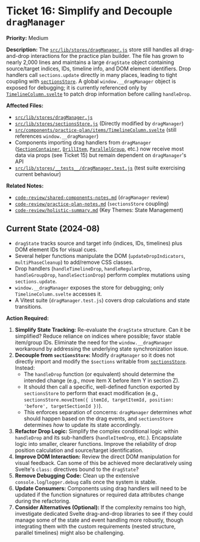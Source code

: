 # Ticket 16: Simplify and Decouple `dragManager`

**Priority:** Medium

**Description:** The [`src/lib/stores/dragManager.js`](src/lib/stores/dragManager.js) store still handles all drag-and-drop interactions for the practice plan builder. The file has grown to nearly 2,000 lines and maintains a large `dragState` object containing source/target indices, IDs, timeline info, and DOM element identifiers. Drop handlers call `sections.update` directly in many places, leading to tight coupling with [`sectionsStore`](src/lib/stores/sectionsStore.js). A global `window.__dragManager` object is exposed for debugging; it is currently referenced only by [`TimelineColumn.svelte`](src/lib/components/practice-plan/items/TimelineColumn.svelte) to patch drop information before calling `handleDrop`.

**Affected Files:**

- [`src/lib/stores/dragManager.js`](src/lib/stores/dragManager.js)
- [`src/lib/stores/sectionsStore.js`](src/lib/stores/sectionsStore.js) (Directly modified by `dragManager`)
- [`src/components/practice-plan/items/TimelineColumn.svelte`](src/components/practice-plan/items/TimelineColumn.svelte) (still references `window.__dragManager`)
- Components importing drag handlers from `dragManager` ([`SectionContainer`](src/components/practice-plan/sections/SectionContainer.svelte), [`DrillItem`](src/lib/components/practice-plan/items/DrillItem.svelte), [`ParallelGroup`](src/lib/components/practice-plan/items/ParallelGroup.svelte), etc.) now receive most data via props (see Ticket 15) but remain dependent on `dragManager`'s API
- [`src/lib/stores/__tests__/dragManager.test.js`](src/lib/stores/__tests__/dragManager.test.js) (test suite exercising current behaviour)

**Related Notes:**

- [`code-review/shared-components-notes.md`](code-review/shared-components-notes.md) (`dragManager` review)
- [`code-review/practice-plan-notes.md`](code-review/practice-plan-notes.md) (`sectionsStore` coupling)
- [`code-review/holistic-summary.md`](code-review/holistic-summary.md) (Key Themes: State Management)

## Current State (2024-08)

- `dragState` tracks source and target info (indices, IDs, timelines) plus DOM element IDs for visual cues.
- Several helper functions manipulate the DOM (`updateDropIndicators`, `multiPhaseCleanup`) to add/remove CSS classes.
- Drop handlers (`handleTimelineDrop`, `handleRegularDrop`, `handleGroupDrop`, `handleSectionDrop`) perform complex mutations using `sections.update`.
- `window.__dragManager` exposes the store for debugging; only `TimelineColumn.svelte` accesses it.
- A Vitest suite (`dragManager.test.js`) covers drop calculations and state transitions.

**Action Required:**

1.  **Simplify State Tracking:** Re-evaluate the `dragState` structure. Can it be simplified? Reduce reliance on indices where possible; favor stable item/group IDs. Eliminate the need for the `window.__dragManager` workaround by addressing the underlying state synchronization issue.
2.  **Decouple from `sectionsStore`:** Modify `dragManager` so it does not directly import and modify the `$sections` writable from [`sectionsStore`](src/lib/stores/sectionsStore.js). Instead:
    - The `handleDrop` function (or equivalent) should determine the intended change (e.g., move item X before item Y in section Z).
    - It should then call a specific, well-defined function exported by `sectionsStore` to perform that exact modification (e.g., `sectionsStore.moveItem({ itemId, targetItemId, position: 'before', targetSectionId })`).
    - This enforces separation of concerns: `dragManager` determines _what_ should happen based on the drag events, and `sectionsStore` determines _how_ to update its state accordingly.
3.  **Refactor Drop Logic:** Simplify the complex conditional logic within `handleDrop` and its sub-handlers (`handleItemDrop`, etc.). Encapsulate logic into smaller, clearer functions. Improve the reliability of drop position calculation and source/target identification.
4.  **Improve DOM Interaction:** Review the direct DOM manipulation for visual feedback. Can some of this be achieved more declaratively using Svelte's `class:` directives bound to the `dragState`?
5.  **Remove Debugging Code:** Clean up the extensive `console.log`/`logger.debug` calls once the system is stable.
6.  **Update Consumers:** Components using drag handlers will need to be updated if the function signatures or required data attributes change during the refactoring.
7.  **Consider Alternatives (Optional):** If the complexity remains too high, investigate dedicated Svelte drag-and-drop libraries to see if they could manage some of the state and event handling more robustly, though integrating them with the custom requirements (nested structure, parallel timelines) might also be challenging.
